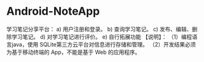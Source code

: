 # Android-NoteApp
学习笔记分享平台：
a) 用户注册和登录。
b) 查询学习笔记。
c) 发布、编辑、删除学习笔记。
d) 对学习笔记进行评价。
e) 自行拓展功能
【说明】：
（1）编程语言java，使用 SQLite第三方云平台对信息进行存储和管理。 
（2）开发结果必须为基于移动终端的 App，不能是基于 Web 的应用程序。
